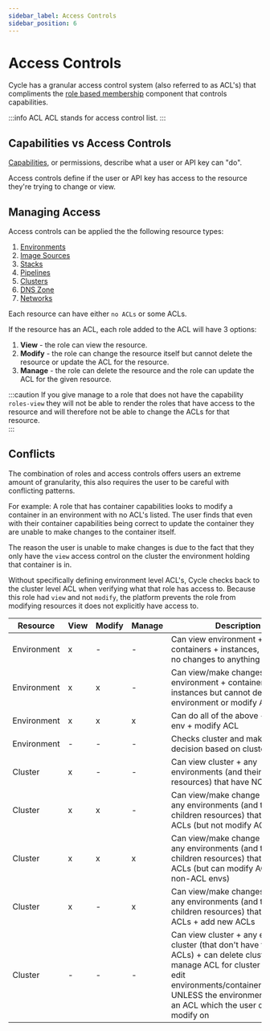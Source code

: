 ```yaml
---
sidebar_label: Access Controls
sidebar_position: 6
---
```


# Access Controls
Cycle has a granular access control system (also referred to as ACL's) that compliments the [role based membership](/reference/hubs/members-roles-and-permissions) component that controls capabilities.  

:::info ACL
ACL stands for access control list.
:::


## Capabilities vs Access Controls
[Capabilities](/reference/hubs/members-roles-and-permissions/default-permissions), or permissions, describe what a user or API key can "do". 

Access controls define if the user or API key has access to the resource they're trying to change or view.  

## Managing Access 
Access controls can be applied the the following resource types:

1. [Environments](/reference/environments)
2. [Image Sources](/reference/images/sources)
3. [Stacks](/reference/stacks/)
4. [Pipelines](/reference/pipelines)
5. [Clusters](/reference/infrastructure/clusters)
6. [DNS Zone](/reference/DNS/zones)
7. [Networks](/reference/networks)

Each resource can have either `no ACLs` or some ACLs.  

If the resource has an ACL, each role added to the ACL will have 3 options:

1. **View** - the role can view the resource.
2. **Modify** - the role can change the resource itself but cannot delete the resource or update the ACL for the resource.
3. **Manage** - the role can delete the resource and the role can update the ACL for the given resource. 


:::caution 
If you give manage to a role that does not have the capability `roles-view` they will not be able to render the roles that have access to the resource and will therefore not be able to change the ACLs for that resource.  
:::

## Conflicts
The combination of roles and access controls offers users an extreme amount of granularity, this also requires the user to be careful with conflicting patterns.  

For example:
A role that has container capabilities looks to modify a container in an environment with no ACL's listed.  The user finds that even with their container capabilities being correct to update the container they are unable to make changes to the container itself.  

The reason the user is unable to make changes is due to the fact that they only have the `view` access control on the cluster the environment holding that container is in.  

Without specifically defining environment level ACL's, Cycle checks back to the cluster level ACL when verifying what that role has access to.  Because this role had `view` and not `modify`, the platform prevents the role from modifying resources it does not explicitly have access to.

| Resource    | View | Modify | Manage | Description                                                                                                     |
|-------------|------|--------|--------|-----------------------------------------------------------------------------------------------------------------|
| Environment | x    | -      | -      | Can view environment + containers + instances, but make no changes to anything                                  |
| Environment | x    | x      | -      | Can view/make changes to environment + containers + instances but cannot delete environment or modify ACL       |
| Environment | x    | x      | x      | Can do all of the above + delete env + modify ACL                                                               |
| Environment | -    | -      | -      | Checks cluster and makes decision based on cluster                                                              |
| Cluster     | x    | -      | -      | Can view cluster + any environments (and their children resources) that have NO ACLs                            |
| Cluster     | x    | x      | -      | Can view/make change to cluster + any environments (and their children resources) that have NO ACLs (but not modify ACLs) |
| Cluster     | x    | x      | x      | Can view/make change to cluster + any environments (and their children resources) that have NO ACLs (but can modify ACLs for non-ACL envs) |
| Cluster     | x    | -      | x      | Can view/make changes cluster + any environments (and their children resources) that have NO ACLs + add new ACLs |
| Cluster     | -    | -      | -      | Can view cluster + any envs in cluster (that don't have their own ACLs) + can delete cluster + can manage ACL for cluster but cannot edit environments/containers/instances UNLESS the environment itself has an ACL which the user does have modify on |

